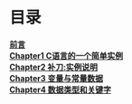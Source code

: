# 目录

[**前言**](Forward.md)<br>
[**Chapter1 C语言的一个简单实例**](Chapter1.md)<br>
[**Chapter2 补刀:实例说明**](Chapter2.md)<br>
[**Chapter3 变量与常量数据**](Chapter3.md)<br>
[**Chapter4 数据类型和关键字**](Chapter4.md)<br>